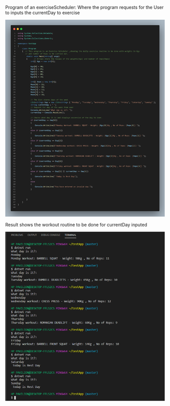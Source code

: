 Program of an exerciseScheduler:  Where the program requests for the User to inputs the currentDay to exercise 

![excersiceScheduler](excersiceScheduler.png)


Result shows the workout routine to be done for currentDay inputed

![excersiceResult](excersiceResult.png)
